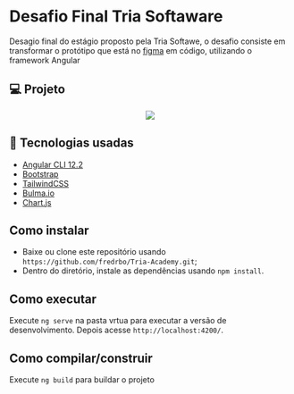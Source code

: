 # Desafio Final Tria Softaware
Desagio final do estágio proposto pela Tria Softawe, o desafio consiste em transformar o protótipo que está no [figma](https://www.figma.com/proto/AGnHpyZSUFZueFL5XjgZsD/Formula-XR?node-id=165%3A350&starting-point-node-id=165%3A350) em código, utilizando o framework Angular

## 💻 Projeto

<p align="center">
<img src="http://img.shields.io/static/v1?label=STATUS&message=FINALIZADO&color=GREEN&style=for-the-badge"/>
</p>

## 🚀 Tecnologias usadas

- [Angular CLI 12.2](https://angular.io/guide/what-is-angular)
- [Bootstrap](https://getbootstrap.com/docs/4.1/getting-started/introduction/)
- [TailwindCSS](https://tailwindcss.com/docs/installation)
- [Bulma.io](https://bulma.io/documentation/overview/start/)
- [Chart.js](https://www.chartjs.org/docs/latest/)

## Como instalar

- Baixe ou clone este repositório usando `https://github.com/fredrbo/Tria-Academy.git`;
- Dentro do diretório, instale as dependências usando `npm install`.

## Como executar

Execute `ng serve` na pasta vrtua para executar a versão de desenvolvimento. Depois acesse `http://localhost:4200/`.

## Como compilar/construir

Execute `ng build` para buildar o projeto
